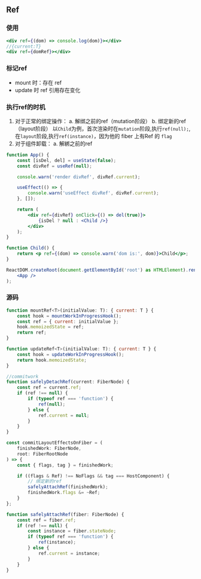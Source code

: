 ## Ref

### 使用
```jsx {.line-numbers}
<div ref={(dom) => console.log(dom)}></div>
//{current:T}
<div ref={domRef}></div>
```

### 标记ref
- mount 时：存在 ref
- update 时 ref 引用存在变化  

### 执行ref的时机
1. 对于正常的绑定操作：
    a. 解绑之前的ref（mutation阶段）
    b. 绑定新的ref（layout阶段）
    以`Child`为例，首次渲染时在`mutation`阶段,执行`ref(null);`,在`layout`阶段,执行`ref(instance)`，因为他的 fiber 上有Ref 的 `flag`
2. 对于组件卸载：
    a. 解綁之前的ref

```jsx {.line-numbers}
function App() {
	const [isDel, del] = useState(false);
	const divRef = useRef(null);

	console.warn('render divRef', divRef.current);

	useEffect(() => {
		console.warn('useEffect divRef', divRef.current);
	}, []);

	return (
		<div ref={divRef} onClick={() => del(true)}>
			{isDel ? null : <Child />}
		</div>
	);
}

function Child() {
	return <p ref={(dom) => console.warn('dom is:', dom)}>Child</p>;
}

ReactDOM.createRoot(document.getElementById('root') as HTMLElement).render(
	<App />
);
```

### 源码

```jsx {.line-numbers}
function mountRef<T>(initialValue: T): { current: T } {
	const hook = mountWorkInProgressHook();
	const ref = { current: initialValue };
	hook.memoizedState = ref;
	return ref;
}

function updateRef<T>(initialValue: T): { current: T } {
	const hook = updateWorkInProgressHook();
	return hook.memoizedState;
}
```

```ts {.line-numbers}
//commitwork
function safelyDetachRef(current: FiberNode) {
	const ref = current.ref;
	if (ref !== null) {
		if (typeof ref === 'function') {
			ref(null);
		} else {
			ref.current = null;
		}
	}
}

const commitLayoutEffectsOnFiber = (
	finishedWork: FiberNode,
	root: FiberRootNode
) => {
	const { flags, tag } = finishedWork;

	if ((flags & Ref) !== NoFlags && tag === HostComponent) {
		// 绑定新的ref
		safelyAttachRef(finishedWork);
		finishedWork.flags &= ~Ref;
	}
};

function safelyAttachRef(fiber: FiberNode) {
	const ref = fiber.ref;
	if (ref !== null) {
		const instance = fiber.stateNode;
		if (typeof ref === 'function') {
			ref(instance);
		} else {
			ref.current = instance;
		}
	}
}
```